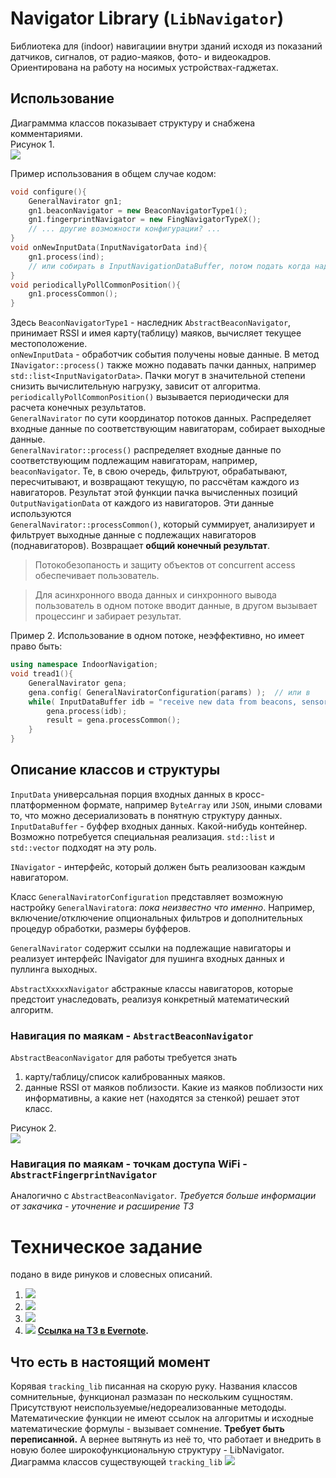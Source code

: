Navigator Library (`LibNavigator`)
=======
Библиотека для (indoor) навигациии внутри зданий исходя из показаний датчиков,
сигналов, от радио-маяков, фото- и видеокадров. Ориентирована на работу на 
носимых устройствах-гаджетах.

Использование
---------------
Диаграммма классов показывает структуру и снабжена комментариями.  
Рисунок 1.  
![](NavigatorLibrary-general.png)

Пример использования в общем случае кодом:
```C++
void configure(){
	GeneralNavirator gn1;
	gn1.beaconNavigator = new BeaconNavigatorType1();
	gn1.fingerprintNavigator = new FingNavigatorTypeX();
	// ... другие возможности конфигурации? ...
}
void onNewInputData(InputNavigatorData ind){
	gn1.process(ind);
	// или собирать в InputNavigationDataBuffer, потом подать когда надо.
}  
void periodicallyPollCommonPosition(){
	gn1.processCommon();
}
```
Здесь `BeaconNavigatorType1` - наследник `AbstractBeaconNavigator`, принимает RSSI и 
имея карту(таблицу) маяков, вычисляет текущее местоположение.    
`onNewInputData` - обработчик события получены новые данные. В метод `INavigator::process()` 
также можно подавать пачки данных, например `std::list<InputNavigatorData>`. 
Пачки могут в значительной степени снизить вычислительную нагрузку, зависит от алгоритма.  
`periodicallyPollCommonPosition()` вызывается периодически для расчета конечных результатов.    
`GeneralNavirator` по сути координатор потоков данных. Распределяет входные данные 
по соответствующим навигаторам, собирает выходные данные.   
`GeneralNavirator::process()` распределяет входные данные по соответствующим 
подлежащим навигаторам, например, `beaconNavigator`. Те, в свою очередь, фильтруют, 
обрабатывают, пересчитывают, и возвращают текущую, по рассчётам каждого из навигаторов. 
Результат этой функции пачка вычисленных позиций `OutputNavigationData` 
от каждого из навигаторов. Эти данные используются    
`GeneralNavirator::processCommon()`, который суммирует, анализирует и фильтрует выходные данные с подлежащих 
навигаторов (поднавигаторов). Возвращает **общий конечный результат**.  

> Потокобезопаность и защиту объектов от concurrent access обеспечивает пользователь.

> Для асинхронного ввода данных и синхронного вывода пользователь 
в одном потоке вводит данные, в другом вызывает процессинг и 
забирает результат.

Пример 2. Использование в одном потоке, неэффективно, но имеет право быть:
```C++
using namespace IndoorNavigation;
void tread1(){
	GeneralNavirator gena;
	gena.config( GeneralNaviratorConfiguration(params) );  // или в
	while( InputDataBuffer idb = "receive new data from beacons, sensors, cameras" ){
		gena.process(idb);
		result = gena.processCommon(); 
	}
}
```

Описание классов и структуры
----------------

`InputData` универсальная порция входных данных в 
кросс-платформенном формате, например `ByteArray` или `JSON`, иными
словами то, что можно десериализовать в понятную структуру данных.   
`InputDataBuffer` - буффер входных данных. Какой-нибудь контейнер. Возможно потребуется 
специальная реализация. `std::list` и `std::vector`  подходят на эту роль. 

`INavigator` - интерфейс, который должен быть реализоован каждым навигатором.

Класс `GeneralNaviratorConfiguration` представляет возможную 
настройку `GeneralNavirator`а: *пока неизвестно что именно*. Например, включение/отключение 
опциональных фильтров и дополнительных процедур обработки, размеры буфферов.  

`GeneralNavirator` содержит ссылки на подлежащие навигаторы и реализует интерфейс INavigator
для пушинга входных данных и пуллинга выходных.
  
`AbstractXxxxxNavigator` абстракные классы навигаторов, которые предстоит унаследовать, 
реализуя конкретный математический алгоритм.


### Навигация по маякам - `AbstractBeaconNavigator` 
`AbstractBeaconNavigator` для работы требуется знать 
1) карту/таблицу/список калиброванных маяков.
2) данные RSSI от маяков поблизости. 
Какие из маяков поблизости них информативны, а какие нет (находятся за стенкой) решает этот
класс.

Рисунок 2.  
![](NavigatorLibrary-general_001.png)


### Навигация по маякам - точкам доступа WiFi - `AbstractFingerprintNavigator` 
Аналогично с `AbstractBeaconNavigator`. *Требуется больше информации от закачика - уточнение
и расширение ТЗ*


Техническое задание
====
подано в виде ринуков и словесных описаний.  
1. ![](tech-task-draft-p1-Main.jpg)
2. ![](tech-task-draft-p2-Beacon-RSSI.jpg)
3. ![](tech-task-draft-p3-Positioning-by-sensors.jpg)
4. ![](tech-task-draft-p4-Calibrating-beacons.jpg)
**[Ссылка на ТЗ в Evernote](https://www.evernote.com/shard/s676/nl/159924744/a91bd946-fb37-44c9-9690-9be4d76f463e).**  


Что есть в настоящий момент
---------------------------
Корявая `tracking_lib` писанная на скорую руку. Названия классов сомнительные, функционал
размазан по нескольким сущностям. Присутствуют неиспользуемые/недореализованные метододы. 
Математические функции не имеют ссылок на алгоритмы и исходные математические формулы - 
вызывает сомнение. **Требует быть переписанной.** А вернее вытянуть из неё то, что работает 
и внедрить в новую более широкофункциональную структуру - LibNavigator.
Диаграмма классов существующей `tracking_lib`
![](tracking_lib.png)